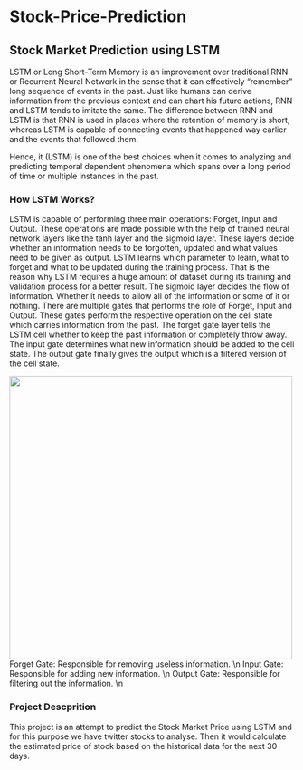 # Stock-Price-Prediction

## Stock Market Prediction using LSTM
LSTM or Long Short-Term Memory is an improvement over traditional RNN or Recurrent Neural Network in the sense that it can effectively “remember” long sequence of events in the past. Just like humans can derive information from the previous context and can chart his future actions, RNN and LSTM tends to imitate the same. The difference between RNN and LSTM is that RNN is used in places where the retention of memory is short, whereas LSTM is capable of connecting events that happened way earlier and the events that followed them.

Hence, it (LSTM) is one of the best choices when it comes to analyzing and predicting temporal dependent phenomena which spans over a long period of time or multiple instances in the past.

### How LSTM Works?
LSTM is capable of performing three main operations: Forget, Input and Output. These operations are made possible with the help of trained neural network layers like the tanh layer and the sigmoid layer. These layers decide whether an information needs to be forgotten, updated and what values need to be given as output. LSTM learns which parameter to learn, what to forget and what to be updated during the training process. That is the reason why LSTM requires a huge amount of dataset during its training and validation process for a better result. The sigmoid layer decides the flow of information. Whether it needs to allow all of the information or some of it or nothing.
There are multiple gates that performs the role of Forget, Input and Output. These gates perform the respective operation on the cell state which carries information from the past. The forget gate layer tells the LSTM cell whether to keep the past information or completely throw away. The input gate determines what new information should be added to the cell state. The output gate finally gives the output which is a filtered version of the cell state.

<img src="https://user-images.githubusercontent.com/113554794/234185610-1fc496c2-8115-4013-8d25-315fcfde83bc.png" width="500" height="500">
Forget Gate: Responsible for removing useless information. \n
Input Gate: Responsible for adding new information. \n
Output Gate: Responsible for filtering out the information. \n

### Project Descprition
This project is an attempt to predict the Stock Market Price using LSTM and for this purpose we have twitter stocks to analyse.
Then it would calculate the estimated price of stock based on the historical data for the next 30 days.
